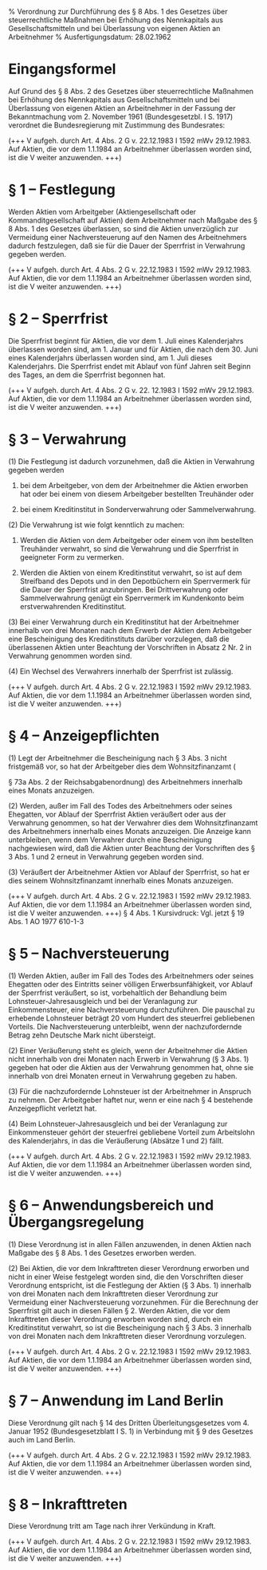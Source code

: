 % Verordnung zur Durchführung des § 8 Abs. 1 des Gesetzes über steuerrechtliche Maßnahmen bei Erhöhung des Nennkapitals aus Gesellschaftsmitteln und bei Überlassung von eigenen Aktien an Arbeitnehmer
% Ausfertigungsdatum: 28.02.1962
 
# Eingangsformel

Auf Grund des § 8 Abs. 2 des Gesetzes über steuerrechtliche Maßnahmen bei Erhöhung des Nennkapitals aus Gesellschaftsmitteln und bei Überlassung von eigenen Aktien an Arbeitnehmer in der Fassung der Bekanntmachung vom 2. November 1961 (Bundesgesetzbl. I S. 1917) verordnet die Bundesregierung mit Zustimmung des Bundesrates:

(+++ V aufgeh. durch Art. 4 Abs. 2 G v. 22.12.1983 I 1592 mWv 29.12.1983. Auf Aktien, die vor dem 1.1.1984 an Arbeitnehmer überlassen worden sind, ist die V weiter anzuwenden. +++)

# § 1 – Festlegung

Werden Aktien vom Arbeitgeber (Aktiengesellschaft oder Kommanditgesellschaft auf Aktien) dem Arbeitnehmer nach Maßgabe des § 8 Abs. 1 des Gesetzes überlassen, so sind die Aktien unverzüglich zur Vermeidung einer Nachversteuerung auf den Namen des Arbeitnehmers dadurch festzulegen, daß sie für die Dauer der Sperrfrist in Verwahrung gegeben werden.

(+++ V aufgeh. durch Art. 4 Abs. 2 G v. 22.12.1983 I 1592 mWv 29.12.1983. Auf Aktien, die vor dem 1.1.1984 an Arbeitnehmer überlassen worden sind, ist die V weiter anzuwenden. +++)

# § 2 – Sperrfrist

Die Sperrfrist beginnt für Aktien, die vor dem 1. Juli eines Kalenderjahrs überlassen worden sind, am 1. Januar und für Aktien, die nach dem 30. Juni eines Kalenderjahrs überlassen worden sind, am 1. Juli dieses Kalenderjahrs. Die Sperrfrist endet mit Ablauf von fünf Jahren seit Beginn des Tages, an dem die Sperrfrist begonnen hat.

(+++ V aufgeh. durch Art. 4 Abs. 2 G v. 22. 12.1983 I 1592 mWv 29.12.1983. Auf Aktien, die vor dem 1.1.1984 an Arbeitnehmer überlassen worden sind, ist die V weiter anzuwenden. +++)

# § 3 – Verwahrung

(1) Die Festlegung ist dadurch vorzunehmen, daß die Aktien in Verwahrung gegeben werden

1. bei dem Arbeitgeber, von dem der Arbeitnehmer die Aktien erworben hat oder bei einem von diesem Arbeitgeber bestellten Treuhänder oder

2. bei einem Kreditinstitut in Sonderverwahrung oder Sammelverwahrung.

(2) Die Verwahrung ist wie folgt kenntlich zu machen:

1. Werden die Aktien von dem Arbeitgeber oder einem von ihm bestellten Treuhänder verwahrt, so sind die Verwahrung und die Sperrfrist in geeigneter Form zu vermerken.

2. Werden die Aktien von einem Kreditinstitut verwahrt, so ist auf dem Streifband des Depots und in den Depotbüchern ein Sperrvermerk für die Dauer der Sperrfrist anzubringen. Bei Drittverwahrung oder Sammelverwahrung genügt ein Sperrvermerk im Kundenkonto beim erstverwahrenden Kreditinstitut.

(3) Bei einer Verwahrung durch ein Kreditinstitut hat der Arbeitnehmer innerhalb von drei Monaten nach dem Erwerb der Aktien dem Arbeitgeber eine Bescheinigung des Kreditinstituts darüber vorzulegen, daß die überlassenen Aktien unter Beachtung der Vorschriften in Absatz 2 Nr. 2 in Verwahrung genommen worden sind.

(4) Ein Wechsel des Verwahrers innerhalb der Sperrfrist ist zulässig.

(+++ V aufgeh. durch Art. 4 Abs. 2 G v. 22.12.1983 I 1592 mWv 29.12.1983. Auf Aktien, die vor dem 1.1.1984 an Arbeitnehmer überlassen worden sind, ist die V weiter anzuwenden. +++)

# § 4 – Anzeigepflichten

(1) Legt der Arbeitnehmer die Bescheinigung nach § 3 Abs. 3 nicht fristgemäß vor, so hat der Arbeitgeber dies dem Wohnsitzfinanzamt (

§ 73a Abs. 2 der Reichsabgabenordnung) des Arbeitnehmers innerhalb eines Monats anzuzeigen.

(2) Werden, außer im Fall des Todes des Arbeitnehmers oder seines Ehegatten, vor Ablauf der Sperrfrist Aktien veräußert oder aus der Verwahrung genommen, so hat der Verwahrer dies dem Wohnsitzfinanzamt des Arbeitnehmers innerhalb eines Monats anzuzeigen. Die Anzeige kann unterbleiben, wenn dem Verwahrer durch eine Bescheinigung nachgewiesen wird, daß die Aktien unter Beachtung der Vorschriften des § 3 Abs. 1 und 2 erneut in Verwahrung gegeben worden sind.

(3) Veräußert der Arbeitnehmer Aktien vor Ablauf der Sperrfrist, so hat er dies seinem Wohnsitzfinanzamt innerhalb eines Monats anzuzeigen.

(+++ V aufgeh. durch Art. 4 Abs. 2 G v. 22.12.1983 I 1592 mWv 29.12.1983. Auf Aktien, die vor dem 1.1.1984 an Arbeitnehmer überlassen worden sind, ist die V weiter anzuwenden. +++) § 4 Abs. 1 Kursivdruck: Vgl. jetzt § 19 Abs. 1 AO 1977 610-1-3

# § 5 – Nachversteuerung

(1) Werden Aktien, außer im Fall des Todes des Arbeitnehmers oder seines Ehegatten oder des Eintritts seiner völligen Erwerbsunfähigkeit, vor Ablauf der Sperrfrist veräußert, so ist, vorbehaltlich der Behandlung beim Lohnsteuer-Jahresausgleich und bei der Veranlagung zur Einkommensteuer, eine Nachversteuerung durchzuführen. Die pauschal zu erhebende Lohnsteuer beträgt 20 vom Hundert des steuerfrei gebliebenen Vorteils. Die Nachversteuerung unterbleibt, wenn der nachzufordernde Betrag zehn Deutsche Mark nicht übersteigt.

(2) Einer Veräußerung steht es gleich, wenn der Arbeitnehmer die Aktien nicht innerhalb von drei Monaten nach Erwerb in Verwahrung (§ 3 Abs. 1) gegeben hat oder die Aktien aus der Verwahrung genommen hat, ohne sie innerhalb von drei Monaten erneut in Verwahrung gegeben zu haben.

(3) Für die nachzufordernde Lohnsteuer ist der Arbeitnehmer in Anspruch zu nehmen. Der Arbeitgeber haftet nur, wenn er eine nach § 4 bestehende Anzeigepflicht verletzt hat.

(4) Beim Lohnsteuer-Jahresausgleich und bei der Veranlagung zur Einkommensteuer gehört der steuerfrei gebliebene Vorteil zum Arbeitslohn des Kalenderjahrs, in das die Veräußerung (Absätze 1 und 2) fällt.

(+++ V aufgeh. durch Art. 4 Abs. 2 G v. 22.12.1983 I 1592 mWv 29.12.1983. Auf Aktien, die vor dem 1.1.1984 an Arbeitnehmer überlassen worden sind, ist die V weiter anzuwenden. +++)

# § 6 – Anwendungsbereich und Übergangsregelung

(1) Diese Verordnung ist in allen Fällen anzuwenden, in denen Aktien nach Maßgabe des § 8 Abs. 1 des Gesetzes erworben werden.

(2) Bei Aktien, die vor dem Inkrafttreten dieser Verordnung erworben und nicht in einer Weise festgelegt worden sind, die den Vorschriften dieser Verordnung entspricht, ist die Festlegung der Aktien (§ 3 Abs. 1) innerhalb von drei Monaten nach dem Inkrafttreten dieser Verordnung zur Vermeidung einer Nachversteuerung vorzunehmen. Für die Berechnung der Sperrfrist gilt auch in diesen Fällen § 2. Werden Aktien, die vor dem Inkrafttreten dieser Verordnung erworben worden sind, durch ein Kreditinstitut verwahrt, so ist die Bescheinigung nach § 3 Abs. 3 innerhalb von drei Monaten nach dem Inkrafttreten dieser Verordnung vorzulegen.

(+++ V aufgeh. durch Art. 4 Abs. 2 G v. 22.12.1983 I 1592 mWv 29.12.1983. Auf Aktien, die vor dem 1.1.1984 an Arbeitnehmer überlassen worden sind, ist die V weiter anzuwenden. +++)

# § 7 – Anwendung im Land Berlin

Diese Verordnung gilt nach § 14 des Dritten Überleitungsgesetzes vom 4. Januar 1952 (Bundesgesetzblatt I S. 1) in Verbindung mit § 9 des Gesetzes auch im Land Berlin.

(+++ V aufgeh. durch Art. 4 Abs. 2 G v. 22.12.1983 I 1592 mWv 29.12.1983. Auf Aktien, die vor dem 1.1.1984 an Arbeitnehmer überlassen worden sind, ist die V weiter anzuwenden. +++)

# § 8 – Inkrafttreten

Diese Verordnung tritt am Tage nach ihrer Verkündung in Kraft.

(+++ V aufgeh. durch Art. 4 Abs. 2 G v. 22.12.1983 I 1592 mWv 29.12.1983. Auf Aktien, die vor dem 1.1.1984 an Arbeitnehmer überlassen worden sind, ist die V weiter anzuwenden. +++)
